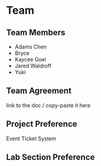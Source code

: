 # Team <Insert Team Name Here>
## Team Members
- Adams Chen
- Bryce
- Kaycee Goel
- Jared Waldroff
- Yuki

## Team Agreement
link to the doc / copy-paste it here

## Project Preference
Event Ticket System

## Lab Section Preference
<Insert Compatible Lab Here>
